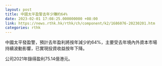 ```yaml
---
layout: post
title: 中國太平盈警去年少賺約64%
date: 2023-02-01 17:08:25.000000000 +08:00
link: https://news.rthk.hk/rthk/ch/component/k2/1686076-20230201.htm
categories: rthk
---
```


中國太平發盈警，預計去年盈利將按年減少約64%，主要受去年境內外資本市場持續波動影響，已實現投資收益按年下降。

公司2021年錄得盈利75.14億港元。
